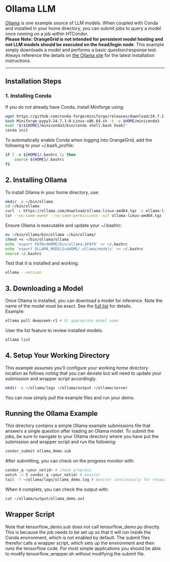 # Ollama LLM  
[Ollama](https://ollama.com/download/linux) is one example source of LLM models. When coupled with Conda and installed in your home directory, you can submit jobs to query a model once running on a job within HTCondor.  
**Please Note: OrangeGrid is not intended for persistent model hosting and not LLM models should be executed on the head/login node**. This example simply downloads a model and performs a basic question/response test.  
Always reference the details on [the Ollama site](https://ollama.com/download/linux) for the latest installation instructions.  

---

## **Installation Steps**  

### **1. Installing Conda**  
If you do not already have Conda, install Miniforge using:

```bash
wget https://github.com/conda-forge/miniforge/releases/download/24.7.1-0/Miniforge-pypy3-24.7.1-0-Linux-x86_64.sh
bash Miniforge-pypy3-24.7.1-0-Linux-x86_64.sh -b -p $HOME/miniconda3
eval "$(${HOME}/miniconda3/bin/conda shell.bash hook)"
conda init
```

To automatically enable Conda when logging into OrangeGrid, add the following to your ~/.bash_profile:  

```bash
if [ -e ${HOME}/.bashrc ]; then
    source ${HOME}/.bashrc
fi
```

## **2. Installing Ollama**  
To install Ollama in your home directory, use:  

```bash
mkdir -p ~/bin/ollama
cd ~/bin/ollama
curl -L https://ollama.com/download/ollama-linux-amd64.tgz -o ollama-linux-amd64.tgz
tar --no-same-owner --no-same-permissions -xzf ollama-linux-amd64.tgz -C $HOME/bin/ollama
```

Ensure Ollama is executable and update your ~/.bashrc:  

```bash
mv ~/bin/ollama/bin/ollama ~/bin/ollama/
chmod +x ~/bin/ollama/ollama
echo 'export PATH=$HOME/bin/ollama:$PATH' >> ~/.bashrc
echo 'export OLLAMA_MODELS=$HOME/.ollama/models' >> ~/.bashrc
source ~/.bashrc
```

Test that it is installed and working.  

```bash
ollama --version
```

## **3. Downloading a Model**  
Once Ollama is installed, you can download a model for inference. Note the name of the model must be exact. See the [full list](https://ollama.com/search) for details.  
Example:  

```bash
ollama pull deepseek-r1 # Or approprate model name
```

User the list feature to review installed models.  

```bash
ollama list
```

## **4. Setup Your Working Directory**  
This example assumes you'll configure your working home directory location as follows noting that you can deviate but will need to update your submission and wrapper script accordingly.  

```bash
mkdir -p ~/ollama/logs ~/ollama/output ~/ollama/server
```
You can now simply pull the example files and run your demo.  

## **Running the Ollama Example**  
This directory contains a simple Ollama example submissions file that answers a single question after loading an Ollama model. To submit the jobs, be sure to navigate to your Ollama directory where you have put the submission and wrapper script and run the following:  

```bash
condor_submit ollama_demo.sub
```

After submitting, you can check on the progress monitor with:  

```bash
condor_q <your_netid> # check progress
watch -n 5 condor_q <your_netid> # monitor
tail -f ~/ollama/logs/ollama_demo.log # monitor continuously for resource allocation and job progress once running
```

When it complets, you can check the output with:  

```bash
cat ~/ollama/output/ollama_demo.out
```

## **Wrapper Script**  
Note that tensorflow_demo.sub does not call tensorflow_demo.py directly. This is because the job needs to be set up so that it will run inside the Conda environment, which is not enabled by default. The submit files therefor calls a wrapper script, which sets up the environment and then runs the tensorflow code. For most simple applications you should be able to modify tensorflow_wrapper.sh without modifying the submit file.
